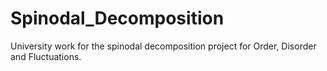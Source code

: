 # Spinodal_Decomposition
 University work for the spinodal decomposition project for Order, Disorder and Fluctuations.
